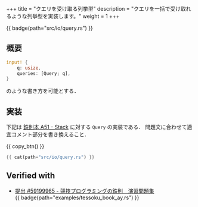 +++
title = "クエリを受け取る列挙型"
description = "クエリを一括で受け取れるような列挙型を実装します。"
weight = 1
+++

{{ badge(path="src/io/query.rs") }}

## 概要
```rs
input! {
    q: usize,
    queries: [Query; q],
}
```
のような書き方を可能とする．

## 実装
下記は [鉄則本 A51 - Stack](https://atcoder.jp/contests/tessoku-book/tasks/tessoku_book_ay) に対する `Query` の実装である．
問題文に合わせて適宜コメント部分を書き換えること．

{{ copy_btn() }}
```rs
{{ cat(path="src/io/query.rs") }}
```

## Verified with
- [提出 #59199965 - 競技プログラミングの鉄則　演習問題集](https://atcoder.jp/contests/tessoku-book/submissions/59199965)<br>{{ badge(path="examples/tessoku_book_ay.rs") }}
